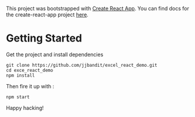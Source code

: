 This project was bootstrapped with [Create React App](https://github.com/facebookincubator/create-react-app).
You can find docs for the create-react-app project [here](https://github.com/facebookincubator/create-react-app/blob/master/packages/react-scripts/template/README.md).

# Getting Started

Get the project and install dependencies

```
git clone https://github.com/jjbandit/excel_react_demo.git
cd exce_react_demo
npm install
```

Then fire it up with :

`npm start`


Happy hacking!
